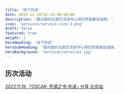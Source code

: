 ```yaml
---
title: '线下共读'
date: 2018-11-18T12:33:46+10:00
description: "面对面的见面交流读书心得仍然是最佳选择。"
icon: 'services/service-icon-1.png'
draft: false
featured: true
weight: 1
heroHeading: '线下共读'
heroSubHeading: '面对面的见面交流读书心得仍然是最佳选择。'
heroBackground: 'services/service1.jpg'
---
```



## 历次活动

[2022.11.19 「OSCAR· 开源之书·共读」·分享·北京站](/posts/2022-11-19-co-reading-meetup/)